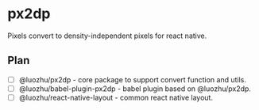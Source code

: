 # px2dp

Pixels convert to density-independent pixels for react native.

## Plan

- [ ] @luozhu/px2dp - core package to support convert function and utils.
- [ ] @luozhu/babel-plugin-px2dp - babel plugin based on @luozhu/px2dp.
- [ ] @luozhu/react-native-layout - common react native layout.
